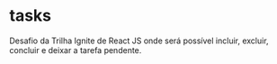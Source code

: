 # tasks
Desafio da Trilha Ignite de React JS onde será possível incluir, excluir, concluir e deixar a tarefa pendente.
